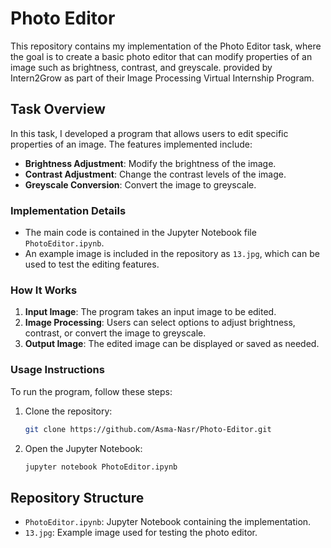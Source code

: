 # Photo Editor

This repository contains my implementation of the Photo Editor task, where the goal is to create a basic photo editor that can modify properties of an image such as brightness, contrast, and greyscale.
provided by Intern2Grow as part of their Image Processing Virtual Internship Program.
## Task Overview

In this task, I developed a program that allows users to edit specific properties of an image. The features implemented include:

- **Brightness Adjustment**: Modify the brightness of the image.
- **Contrast Adjustment**: Change the contrast levels of the image.
- **Greyscale Conversion**: Convert the image to greyscale.

### Implementation Details

- The main code is contained in the Jupyter Notebook file `PhotoEditor.ipynb`.
- An example image is included in the repository as `13.jpg`, which can be used to test the editing features.

### How It Works

1. **Input Image**: The program takes an input image to be edited.
2. **Image Processing**: Users can select options to adjust brightness, contrast, or convert the image to greyscale.
3. **Output Image**: The edited image can be displayed or saved as needed.

### Usage Instructions

To run the program, follow these steps:

1. Clone the repository:
   ```bash
   git clone https://github.com/Asma-Nasr/Photo-Editor.git
   ```
2. Open the Jupyter Notebook:
   ```bash
   jupyter notebook PhotoEditor.ipynb
   ```
## Repository Structure
- `PhotoEditor.ipynb`: Jupyter Notebook containing the implementation.
- `13.jpg`: Example image used for testing the photo editor.
